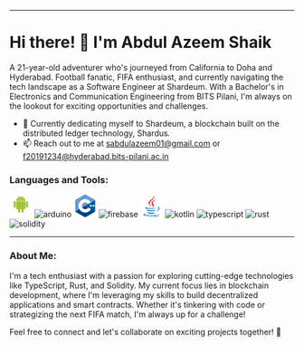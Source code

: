 

---

# Hi there! 👋 I'm Abdul Azeem Shaik

A 21-year-old adventurer who's journeyed from California to Doha and Hyderabad. Football fanatic, FIFA enthusiast, and currently navigating the tech landscape as a Software Engineer at Shardeum. With a Bachelor's in Electronics and Communication Engineering from BITS Pilani, I'm always on the lookout for exciting opportunities and challenges.

- 🔭 Currently dedicating myself to Shardeum, a blockchain built on the distributed ledger technology, Shardus. 
- 📫 Reach out to me at [sabdulazeem01@gmail.com](mailto:sabdulazeem01@gmail.com) or [f20191234@hyderabad.bits-pilani.ac.in](mailto:f20191234@hyderabad.bits-pilani.ac.in)

### Languages and Tools:
<p align="left">
  <img src="https://raw.githubusercontent.com/devicons/devicon/master/icons/android/android-original-wordmark.svg" alt="android" width="40" height="40"/>
  <img src="https://cdn.worldvectorlogo.com/logos/arduino-1.svg" alt="arduino" width="40" height="40"/>
  <img src="https://raw.githubusercontent.com/devicons/devicon/master/icons/cplusplus/cplusplus-original.svg" alt="cplusplus" width="40" height="40"/>
  <img src="https://www.vectorlogo.zone/logos/firebase/firebase-icon.svg" alt="firebase" width="40" height="40"/>
  <img src="https://raw.githubusercontent.com/devicons/devicon/master/icons/java/java-original.svg" alt="java" width="40" height="40"/>
  <img src="https://www.vectorlogo.zone/logos/kotlinlang/kotlinlang-icon.svg" alt="kotlin" width="40" height="40"/>
  <img src="https://www.vectorlogo.zone/logos/typescriptlang/typescriptlang-icon.svg" alt="typescript" width="40" height="40"/>
  <img src="https://www.vectorlogo.zone/logos/rust-lang/rust-lang-icon.svg" alt="rust" width="40" height="40"/>
  <img src="https://www.vectorlogo.zone/logos/soliditylang/soliditylang-icon.svg" alt="solidity" width="40" height="40"/>
</p>

---

### About Me:
I'm a tech enthusiast with a passion for exploring cutting-edge technologies like TypeScript, Rust, and Solidity. My current focus lies in blockchain development, where I'm leveraging my skills to build decentralized applications and smart contracts. Whether it's tinkering with code or strategizing the next FIFA match, I'm always up for a challenge!

Feel free to connect and let's collaborate on exciting projects together! 🚀
